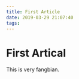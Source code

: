 ```yaml
---
title: First Article
date: 2019-03-29 21:07:40
tags:
---
```



# First Artical
This is very fangbian.